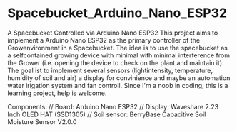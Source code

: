 # Spacebucket_Arduino_Nano_ESP32
A Spacebucket Controlled via Arduino Nano ESP32 
This project aims to implement a Arduino Nano ESP32 as the primary controller of the Growenvironment in a Spacebucket. The idea is to use the spacebucket as a selfcontained growing device with minimal with
minimal interference from the Grower (i.e. opening the device to check on the plant and maintain it). The goal ist to implement several sensors (lightintensity, temperature, humidity of soil and air) a
display for convinience and maybe an automation water irigation system and fan controll.
Since I'm a noob in coding, this is a learning project, help is welcome.

Components:
// Board: Arduino Nano ESP32 
// Display: Waveshare 2.23 Inch OLED HAT (SSD1305)
// Soil sensor: BerryBase Capacitive Soil Moisture Sensor V2.0.0
